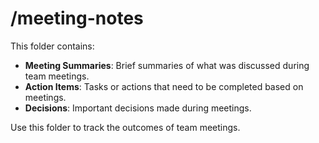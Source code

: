 # /meeting-notes

This folder contains:

- **Meeting Summaries**: Brief summaries of what was discussed during team meetings.
- **Action Items**: Tasks or actions that need to be completed based on meetings.
- **Decisions**: Important decisions made during meetings.

Use this folder to track the outcomes of team meetings.
